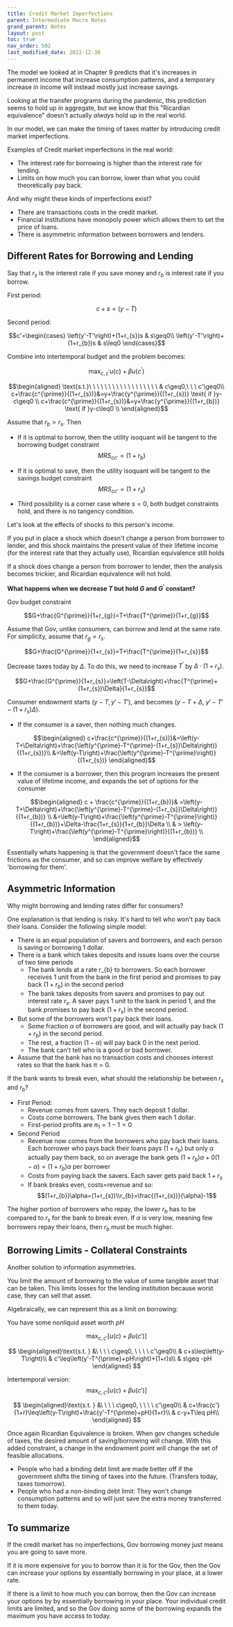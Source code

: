 ```yaml
---
title: Credit Market Imperfections
parent: Intermediate Macro Notes
grand_parent: Notes
layout: post
toc: true
nav_order: 502
last_modified_date: 2022-12-30
---
```


The model we looked at in Chapter 9 predicts that it's increases in permanent income that increase consumption patterns, and a temporary increase in income will instead mostly just increase savings.

Looking at the transfer programs during the pandemic, this prediction seems to hold up in aggregate, but we know that this "Ricardian equivalence" doesn't actually *always* hold up in the real world.

In our model, we can make the timing of taxes matter by introducing credit market imperfections.


Examples of Credit market imperfections in the real world:

- The interest rate for borrowing is higher than the interest rate for lending.
- Limits on how much you can borrow, lower than what you could theoretically pay back.

And why might these kinds of imperfections exist?

- There are transactions costs in the credit market.
- Financial institutions have monopoly power which allows them to set the price of loans.
- There is asymmetric information between borrowers and lenders.

## Different Rates for Borrowing and Lending

Say that $r_{s}$ is the interest rate if you save money and $r_{b}$ is interest rate if you borrow. 

First period:

$$c+s=\left(y-T\right)$$

Second period:

$$c'=\begin{cases}
\left(y'-T'\right)+(1+r_{s})s & s\geq0\\
\left(y'-T'\right)+(1+r_{b})s & s\leq0
\end{cases}$$

Combine into intertemporal budget and the problem becomes:

$$\max_{c,c^{\prime}}u(c)+\beta u(c^{\prime})$$



$$\begin{aligned}
\text{s.t.}\ \ \ \ \ \ \ \ \ \ \ \ \ \ \ \ \ \  & c\geq0,\ \ \ c'\geq0\\
c+\frac{c^{\prime}}{(1+r_{s})}&=y+\frac{y^{\prime}}{(1+r_{s})} \text{ if }y-c\geq0 \\
c+\frac{c^{\prime}}{(1+r_{s})}&=y+\frac{y^{\prime}}{(1+r_{b})} \text{ if }y-c\leq0 \\
\end{aligned}$$

Assume that $r_{b}>r_{s}$. Then 

- If it is optimal to borrow, then the utility isoquant will be tangent to the borrowing budget constraint 
    $$MRS_{cc'}=(1+r_{b})$$

- If it is optimal to save, then the utility isoquant will be tangent to the savings budget constraint
    $$MRS_{cc'}=(1+r_{s})$$

- Third possibility is a corner case where $s=0$, both budget constraints hold, and there is no tangency condition.

Let's look at the effects of shocks to this person's income.

If you put in place a shock which doesn't change a person from borrower to lender, and this shock maintains the present value of their lifetime income (for the interest rate that they actually use), Ricardian equivalence still holds

If a shock does change a person from borrower to lender, then the analysis becomes trickier, and Ricardian equivalence will not hold.


**What happens when we decrease $T$ but hold $G$ and $G^{\prime}$ constant?**

Gov budget constraint

$$G+\frac{G^{\prime}}{1+r_{g}}=T+\frac{T^{\prime}}{1+r_{g}}$$

Assume that Gov, unlike consumers, can borrow and lend at the same rate.
For simplicity, assume that $r_{g}=r_{s}$.

$$G+\frac{G^{\prime}}{1+r_{s}}=T+\frac{T^{\prime}}{1+r_{s}}$$

Decrease taxes today by $\Delta$. To do this, we need to increase $T^{\prime}$ by $\Delta\cdot(1+r_s)$.

$$G+\frac{G^{\prime}}{1+r_{s}}=\left(T-\Delta\right)+\frac{T^{\prime}+(1+r_{s})\Delta}{1+r_{s}}$$

Consumer endowment starts $\left(y-T,y'-T'\right)$, and becomes $\left(y-T+\Delta,\ y'-T'-(1+r_{s})\Delta\right).$

- If the consumer is a saver, then nothing much changes.


$$\begin{aligned}
c+\frac{c^{\prime}}{(1+r_{s})}&=\left(y-T+\Delta\right)+\frac{\left(y^{\prime}-T^{\prime}-(1+r_{s})\Delta\right)}{(1+r_{s})}\\
&=\left(y-T\right)+\frac{\left(y^{\prime}-T^{\prime}\right)}{(1+r_{s})}
\end{aligned}$$
    

- If the consumer is a borrower, then this program increases the present value of lifetime income, and expands the set of options for the consumer
  
$$\begin{aligned}
c + \frac{c^{\prime}}{(1+r_{b})}& =\left(y-T+\Delta\right)+\frac{\left(y^{\prime}-T^{\prime}-(1+r_{s})\Delta\right)}{(1+r_{b})} \\
&=\left(y-T\right)+\frac{\left(y^{\prime}-T^{\prime}\right)}{(1+r_{b})}+\Delta-\frac{1+r_{s}}{1+r_{b}}\Delta \\
& > \left(y-T\right)+\frac{\left(y^{\prime}-T^{\prime}\right)}{(1+r_{b})} \\
\end{aligned}$$


Essentially whats happening is that the government doesn't face the same frictions as the consumer, and so can improve welfare by effectively 'borrowing for them'.

## Asymmetric Information

Why might borrowing and lending rates differ for consumers?

One explanation is that lending is risky. It's hard to tell who won't pay back their loans. Consider the following simple model:

- There is an equal population of savers and borrowers, and each person is saving or borrowing 1 dollar.
- There is a bank which takes deposits and issues loans over the course of two time periods
    - The bank lends at a rate r_{b} to borrowers. So each borrower receives 1 unit from the bank in the first period and promises to pay back $(1+r_{b})$ in the second period
    - The bank takes deposits from savers and promises to pay out interest rate $r_{s}$. A saver pays 1 unit to the bank in period 1, and the bank promises to pay back $(1+r_{s})$ in the second period.
- But some of the borrowers won't pay back their loans.
    - Some fraction $\alpha$ of borrowers are good, and will actually pay back $(1+r_{b})$ in the second period.
    - The rest, a fraction $\left(1-\alpha\right)$ will pay back 0 in the next period.
    - The bank can't tell who is a good or bad borrower.
- Assume that the bank has no transaction costs and chooses interest rates so that the bank has $\pi=0$.

If the bank wants to break even, what should the relationship be between $r_{s}$ and $r_{b}$?

- First Period:
    - Revenue comes from savers. They each deposit 1 dollar.
    - Costs come borrowers. The bank gives them each 1 dollar.
    - First-period profits are $\pi_{1}=1-1=0$
- Second Period
    - Revenue now comes from the borrowers who pay back their loans. Each borrower who pays back their loans pays $(1+r_{b})$ but only $\alpha$ actually pay them back, so on average the bank gets $(1+r_{b})\alpha+0(1-\alpha)=(1+r_{b})\alpha$ per borrower
    - Costs from paying back the savers. Each saver gets paid back $1+r_{s}$
    - If bank breaks even, costs=revenue and so: 
        $$(1+r_{b})\alpha=(1+r_{s})\\r_{b}=\frac{(1+r_{s})}{\alpha}-1$$

The higher portion of borrowers who repay, the lower $r_{b}$ has to be compared to $r_{s}$ for the bank to break even.
If $\alpha$ is very low, meaning few borrowers repay their loans, then $r_b$ must be much higher.


<!--
- What happens if we change lenders and borrower population?

- N_{s} savers, and N_{b} borrowers. 

- First period:

- revenue: N_{s}

- costs: N_{b}

- The bank borrows to make up the difference. s_{b}=N_{s}-N_{b}

- Second period:

- Revenue: \alpha(1+r_{b})N_{b}

- Costs: (1+r_{s})\left(N_{s}-s_{b}\right)

- Break even(1+r_{b})=\frac{(1+r_{s})\left(N_{s}-s_{b}\right)}{\alpha N_{b}}

Conceptually similar in some ways to insurance markets. (Read about flood insurance if this interest you)

“Market for Lemons” - Very famous paper about bad cars driving good off the market.
-->


## Borrowing Limits - Collateral Constraints


<link href="https://kineticgraphs.org/css/kg.0.2.6.css" rel="stylesheet" type="text/css" />
<script src="https://kineticgraphs.org/js/kg3d.0.2.6.js"></script>
<div class="kg-container" src="./graphs/twoPeriodCollateralConstraint.yml" clearcolor="#fff0"></div>



Another solution to information asymmetries.

You limit the amount of borrowing to the value of some tangible asset that can be taken. This limits losses for the lending institution because worst case, they can sell that asset.

Algebraically, we can represent this as a limit on borrowing:

You have some nonliquid asset worth $pH$

$$\max_{c,c'} \left[u(c)+\beta u(c')\right]$$

$$
\begin{aligned}\text{s.t. }
&\ \ \ \ c\geq0, \ \ \ \ c'\geq0\\
& c+s\leq\left(y-T\right)\\
& c'\leq\left(y'-T^{\prime}+pH\right)+(1+r)s\\
& s\geq -pH
\end{aligned}
$$

Intertemporal version:
$$\max_{c,c'} \left[u(c)+\beta u(c')\right]$$

$$
\begin{aligned}\text{s.t. }
&\ \ \ \ c\geq0, \ \ \ \ c'\geq0\\
& c+\frac{c'}{1+r}\leq\left(y-T\right)+\frac{y'-T^{\prime}+pH}{1+r}\\
& c-y+T\leq pH\\
\end{aligned}
$$

Once again Ricardian Equivalence is broken. When gov changes schedule of taxes, the desired amount of saving/borrowing will change. With this added constraint, a change in the endowment point will change the set of feasible allocations.

- People who had a binding debt limit are made better off if the government shifts the timing of taxes into the future. (Transfers today, taxes tomorrow).
- People who had a non-binding debt limit: They won't change consumption patterns and so will just save the extra money transferred to them today.


## To summarize

If the credit market has no imperfections, Gov borrowing money just means you are going to save more.

If it is more expensive for you to borrow than it is for the Gov, then the Gov can increase your options by essentially borrowing in your place, at a lower rate.

If there is a limit to how much you can borrow, then the Gov can increase your options by by essentially borrowing in your place. Your individual credit limits are limited, and so the Gov doing some of the borrowing expands the maximum you have access to today.